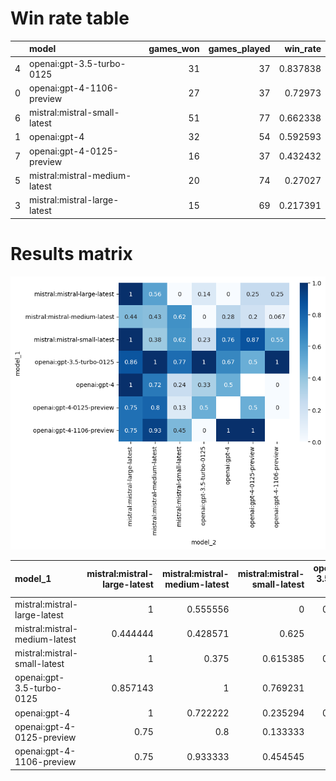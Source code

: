# Win rate table

|     | model                         | games_won | games_played | win_rate |
| --: | :---------------------------- | --------: | -----------: | -------: |
|   4 | openai:gpt-3.5-turbo-0125     |        31 |           37 | 0.837838 |
|   0 | openai:gpt-4-1106-preview     |        27 |           37 |  0.72973 |
|   6 | mistral:mistral-small-latest  |        51 |           77 | 0.662338 |
|   1 | openai:gpt-4                  |        32 |           54 | 0.592593 |
|   7 | openai:gpt-4-0125-preview     |        16 |           37 | 0.432432 |
|   5 | mistral:mistral-medium-latest |        20 |           74 |  0.27027 |
|   3 | mistral:mistral-large-latest  |        15 |           69 | 0.217391 |

# Results matrix

![Win rate matrix](win_rate_matrix.png)

| model_1                       | mistral:mistral-large-latest | mistral:mistral-medium-latest | mistral:mistral-small-latest | openai:gpt-3.5-turbo-0125 | openai:gpt-4 | openai:gpt-4-0125-preview | openai:gpt-4-1106-preview |
| :---------------------------- | ---------------------------: | ----------------------------: | ---------------------------: | ------------------------: | -----------: | ------------------------: | ------------------------: |
| mistral:mistral-large-latest  |                            1 |                      0.555556 |                            0 |                  0.142857 |            0 |                      0.25 |                      0.25 |
| mistral:mistral-medium-latest |                     0.444444 |                      0.428571 |                        0.625 |                         0 |     0.277778 |                       0.2 |                 0.0666667 |
| mistral:mistral-small-latest  |                            1 |                         0.375 |                     0.615385 |                  0.230769 |     0.764706 |                  0.866667 |                  0.545455 |
| openai:gpt-3.5-turbo-0125     |                     0.857143 |                             1 |                     0.769231 |                         1 |     0.666667 |                       0.5 |                         1 |
| openai:gpt-4                  |                            1 |                      0.722222 |                     0.235294 |                  0.333333 |          0.5 |                       nan |                         0 |
| openai:gpt-4-0125-preview     |                         0.75 |                           0.8 |                     0.133333 |                       0.5 |          nan |                       0.5 |                         0 |
| openai:gpt-4-1106-preview     |                         0.75 |                      0.933333 |                     0.454545 |                         0 |            1 |                         1 |                       nan |
